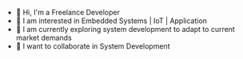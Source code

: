 - 👋 Hi, I'm a Freelance Developer
- 👀 I am interested in Embedded Systems | IoT | Application
- 🌱 I am currently exploring system development to adapt to current market demands
- 💞️ I want to collaborate in System Development
